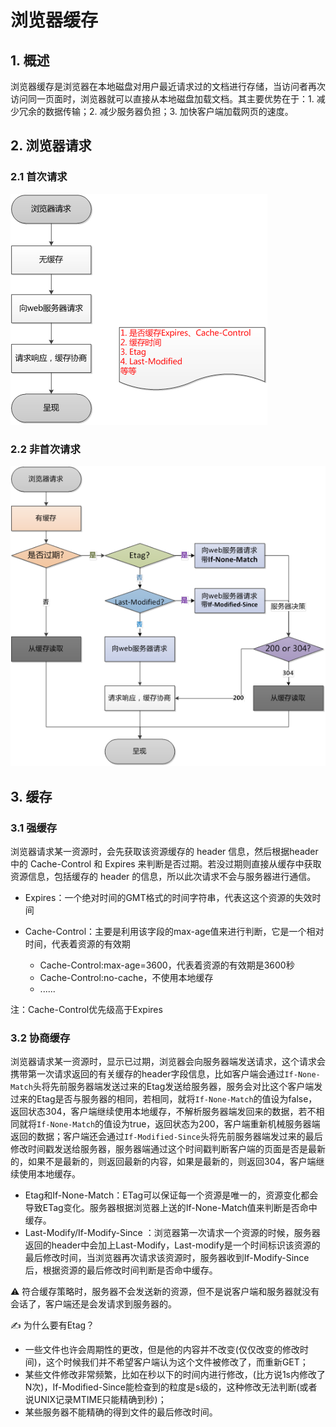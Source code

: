 # 浏览器缓存

## 1. 概述

浏览器缓存是浏览器在本地磁盘对用户最近请求过的文档进行存储，当访问者再次访问同一页面时，浏览器就可以直接从本地磁盘加载文档。其主要优势在于：1. 减少冗余的数据传输；2. 减少服务器负担；3. 加快客户端加载网页的速度。

## 2. 浏览器请求

### 2.1 首次请求

![](./img/pic15.png)

### 2.2 非首次请求

![](./img/pic16.png)

## 3. 缓存

### 3.1 强缓存

浏览器请求某一资源时，会先获取该资源缓存的 header 信息，然后根据header中的 Cache-Control 和 Expires 来判断是否过期。若没过期则直接从缓存中获取资源信息，包括缓存的 header 的信息，所以此次请求不会与服务器进行通信。

- Expires：一个绝对时间的GMT格式的时间字符串，代表这这个资源的失效时间

- Cache-Control：主要是利用该字段的max-age值来进行判断，它是一个相对时间，代表着资源的有效期

  - Cache-Control:max-age=3600，代表着资源的有效期是3600秒
  - Cache-Control:no-cache，不使用本地缓存
  - ......

注：Cache-Control优先级高于Expires

### 3.2 协商缓存

浏览器请求某一资源时，显示已过期，浏览器会向服务器端发送请求，这个请求会携带第一次请求返回的有关缓存的header字段信息，比如客户端会通过`If-None-Match`头将先前服务器端发送过来的Etag发送给服务器，服务会对比这个客户端发过来的Etag是否与服务器的相同，若相同，就将`If-None-Match`的值设为false，返回状态304，客户端继续使用本地缓存，不解析服务器端发回来的数据，若不相同就将`If-None-Match`的值设为true，返回状态为200，客户端重新机械服务器端返回的数据；客户端还会通过`If-Modified-Since`头将先前服务器端发过来的最后修改时间戳发送给服务器，服务器端通过这个时间戳判断客户端的页面是否是最新的，如果不是最新的，则返回最新的内容，如果是最新的，则返回304，客户端继续使用本地缓存。

- Etag和If-None-Match：ETag可以保证每一个资源是唯一的，资源变化都会导致ETag变化。服务器根据浏览器上送的If-None-Match值来判断是否命中缓存。
- Last-Modify/If-Modify-Since ：浏览器第一次请求一个资源的时候，服务器返回的header中会加上Last-Modify，Last-modify是一个时间标识该资源的最后修改时间，当浏览器再次请求该资源时，服务器收到If-Modify-Since后，根据资源的最后修改时间判断是否命中缓存。

⚠️ 符合缓存策略时，服务器不会发送新的资源，但不是说客户端和服务器就没有会话了，客户端还是会发请求到服务器的。

✍️ 为什么要有Etag？

- 一些文件也许会周期性的更改，但是他的内容并不改变(仅仅改变的修改时间)，这个时候我们并不希望客户端认为这个文件被修改了，而重新GET；
- 某些文件修改非常频繁，比如在秒以下的时间内进行修改，(比方说1s内修改了N次)，If-Modified-Since能检查到的粒度是s级的，这种修改无法判断(或者说UNIX记录MTIME只能精确到秒)；
- 某些服务器不能精确的得到文件的最后修改时间。